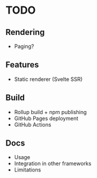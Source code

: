 # TODO

## Rendering

* Paging?

## Features

* Static renderer (Svelte SSR)

## Build

* Rollup build + npm publishing
* GitHub Pages deployment
* GitHub Actions

## Docs

* Usage
* Integration in other frameworks
* Limitations
